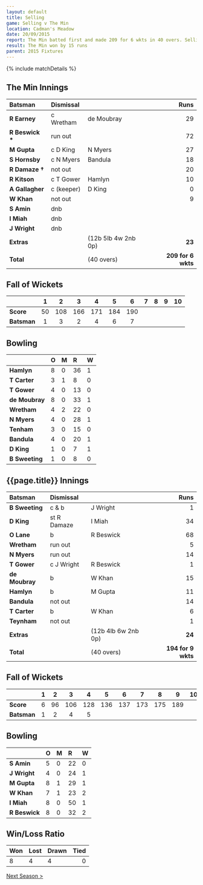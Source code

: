 ```yaml
---
layout: default
title: Selling
game: Selling v The Min
location: Cadman's Meadow
date: 20/09/2015
report: The Min batted first and made 209 for 6 wkts in 40 overs. Selling replied with 194 for 9 wkts in 40 overs
result: The Min won by 15 runs
parent: 2015 Fixtures
---
```


{% include matchDetails %}

## The Min Innings

| Batsman | Dismissal |  | Runs |
|:---|:---|---|---:|
| **R Earney** | c Wretham | de Moubray | 29 |
| **R Beswick &#42;** | run out |  | 72 |
| **M Gupta** | c D King | N Myers | 27 |
| **S Hornsby** | c N Myers | Bandula | 18 |
| **R Damaze &#8224;** | not out |  | 20 |
| **R Kitson** | c T Gower | Hamlyn | 10 |
| **A Gallagher** | c (keeper) | D King | 0 |
| **W Khan** | not out |  | 9 |
| **S Amin** | dnb |  |  |
| **I Miah** | dnb |  |  |
| **J Wright** | dnb |  |  |
| **Extras** | | (12b 5lb 4w 2nb 0p) | **23** |
| **Total** | | (40 overs) | **209 for 6 wkts** |

## Fall of Wickets

| | 1 | 2 | 3 | 4 | 5 | 6 | 7 | 8 | 9 | 10 |
|---|:---:|:---:|:---:|:---:|:---:|:---:|:---:|:---:|:---:|:---:|
| **Score** | 50 | 108 | 166 | 171 | 184 | 190 |  |  |  |  |
| **Batsman** | 1 | 3 | 2 | 4 | 6 | 7 |  |  |  |  |

## Bowling

| | O | M | R | W |
|---|:---|:---|:---|:---|
| **Hamlyn** | 8 | 0 | 36 | 1 |
| **T Carter** | 3 | 1 | 8 | 0 |
| **T Gower** | 4 | 0 | 13 | 0 |
| **de Moubray** | 8 | 0 | 33 | 1 |
| **Wretham** | 4 | 2 | 22 | 0 |
| **N Myers** | 4 | 0 | 28 | 1 |
| **Tenham** | 3 | 0 | 15 | 0 |
| **Bandula** | 4 | 0 | 20 | 1 |
| **D King** | 1 | 0 | 7 | 1 |
| **B Sweeting** | 1 | 0 | 8 | 0 |

## {{page.title}} Innings

| Batsman | Dismissal |  | Runs |
|:---|:---|---|---:|
| **B Sweeting** | c & b | J Wright | 1 |
| **D King** | st R Damaze | I Miah | 34 |
| **O Lane** | b | R Beswick | 68 |
| **Wretham** | run out |  | 5 |
| **N Myers** | run out |  | 14 |
| **T Gower** | c J Wright | R Beswick | 1 |
| **de Moubray** | b | W Khan | 15 |
| **Hamlyn** | b | M Gupta | 11 |
| **Bandula** | not out |  | 14 |
| **T Carter** | b | W Khan | 6 |
| **Teynham** | not out |  | 1 |
| **Extras** | | (12b 4lb 6w 2nb 0p) | **24** |
| **Total** | | (40 overs) | **194 for 9 wkts** |

## Fall of Wickets

| | 1 | 2 | 3 | 4 | 5 | 6 | 7 | 8 | 9 | 10 |
|---|:---:|:---:|:---:|:---:|:---:|:---:|:---:|:---:|:---:|:---:|
| **Score** | 6 | 96 | 106 | 128 | 136 | 137 | 173 | 175 | 189 |  |
| **Batsman** | 1 | 2 | 4 | 5 |  |  |  |  |  |  |

## Bowling

| | O | M | R | W |
|---|:---|:---|:---|:---|
| **S Amin** | 5 | 0 | 22 | 0 |
| **J Wright** | 4 | 0 | 24 | 1 |
| **M Gupta** | 8 | 1 | 29 | 1 |
| **W Khan** | 7 | 1 | 23 | 2 |
| **I Miah** | 8 | 0 | 50 | 1 |
| **R Beswick** | 8 | 0 | 32 | 2 |

## Win/Loss Ratio

| Won | Lost | Drawn | Tied |
|:---|:---|:---|---:|
| 8 | 4 | 4 | 0 |

[Next Season >](2016)
